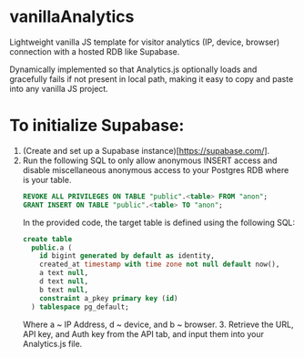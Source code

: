 # vanillaAnalytics
Lightweight vanilla JS template for visitor analytics (IP, device, browser) connection with a hosted RDB like Supabase.

Dynamically implemented so that Analytics.js optionally loads and gracefully fails if not present in local path, making it easy to copy and paste into any vanilla JS project.

# To initialize Supabase:
1. (Create and set up a Supabase instance)[https://supabase.com/].
2. Run the following SQL to only allow anonymous INSERT access and disable miscellaneous anonymous access to your Postgres RDB where <table> is your table.
```SQL
REVOKE ALL PRIVILEGES ON TABLE "public".<table> FROM "anon";
GRANT INSERT ON TABLE "public".<table> TO "anon";
```
In the provided code, the target table is defined using the following SQL:
```SQL
create table
  public.a (
    id bigint generated by default as identity,
    created_at timestamp with time zone not null default now(),
    a text null,
    d text null,
    b text null,
    constraint a_pkey primary key (id)
  ) tablespace pg_default;
```
Where a ~ IP Address, d ~ device, and b ~ browser.
3. Retrieve the URL, API key, and Auth key from the API tab, and input them into your Analytics.js file.







